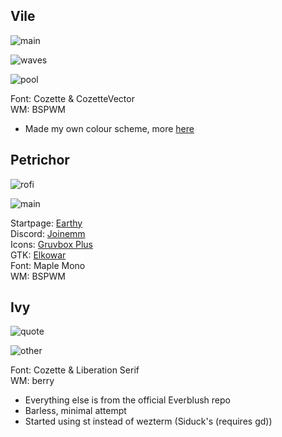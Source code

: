 ## Vile
![main](https://github.com/masroof-maindak/dots/assets/62666332/358616cb-4085-414b-8fbf-622c640c1273)

![waves](https://github.com/masroof-maindak/dots/assets/62666332/c572410e-f687-493b-a063-e9162b6f713f)

![pool](https://github.com/masroof-maindak/dots/assets/62666332/11cecc74-b49c-49d6-8e3c-1dc5ae63923f)

Font: Cozette & CozetteVector<br>
WM: BSPWM<br>
- Made my own colour scheme, more [here](https://github.com/masroof-maindak/swamp.nvim)

## Petrichor
![rofi](https://github.com/masroof-maindak/dots/assets/62666332/05a83848-0957-453c-b33a-bbfccea62d45)

![main](https://github.com/masroof-maindak/dots/assets/62666332/98190209-c063-400e-93d5-aa40bfe5aa59)

Startpage: [Earthy](https://github.com/MujtabaAsim/Earthy) <br>
Discord: [Joinemm](https://github.com/joinemm/discord-css/tree/master) <br>
Icons: [Gruvbox Plus](https://github.com/SylEleuth/gruvbox-plus-icon-pack)<br>
GTK: [Elkowar](https://github.com/elkowar/gtk/tree/master)<br>
Font: Maple Mono<br>
WM: BSPWM<br>


## Ivy<br>
![quote](https://github.com/MujtabaAsim/dots/assets/62666332/0944f951-a91c-4a51-a0f1-6757f9c88a4c)

![other](https://github.com/MujtabaAsim/dots/assets/62666332/a99ffc1a-813c-4505-8dd8-82f5e10178ec)

Font: Cozette & Liberation Serif<br>
WM: berry<br>
- Everything else is from the official Everblush repo
- Barless, minimal attempt
- Started using st instead of wezterm (Siduck's (requires gd))
